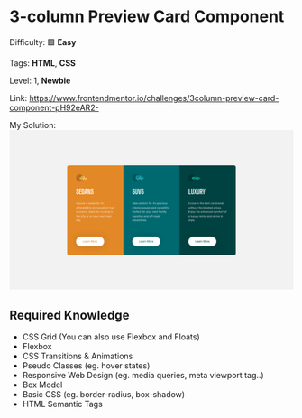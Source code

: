 # 3-column Preview Card Component

Difficulty: 🟩 **Easy**

Tags: **HTML**, **CSS**

Level: 1, **Newbie**

Link: https://www.frontendmentor.io/challenges/3column-preview-card-component-pH92eAR2-

My Solution:
![My Solution](preview.png)

## Required Knowledge
- CSS Grid (You can also use Flexbox and Floats)
- Flexbox
- CSS Transitions & Animations
- Pseudo Classes (eg. hover states)
- Responsive Web Design (eg. media queries, meta viewport tag..)
- Box Model
- Basic CSS (eg. border-radius, box-shadow)
- HTML Semantic Tags
